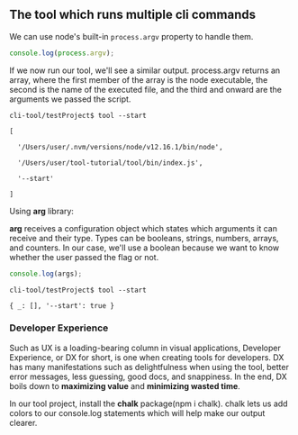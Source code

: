 ## The tool which runs multiple cli commands

We can use node's built-in `process.argv` property to handle them.

```javascript
console.log(process.argv);
```

If we now run our tool, we'll see a similar output. process.argv returns an array, where the first member of the array is the node executable, the second is the name of the executed file, and the third and onward are the arguments we passed the script.

```shell
cli-tool/testProject$ tool --start

[

  '/Users/user/.nvm/versions/node/v12.16.1/bin/node',

  '/Users/user/tool-tutorial/tool/bin/index.js',

  '--start'

]
```

Using **arg** library:

**arg** receives a configuration object which states which arguments it can receive and their type. Types can be booleans, strings, numbers, arrays, and counters. In our case, we'll use a boolean because we want to know whether the user passed the flag or not.
```javascript
console.log(args);
```

```shell
cli-tool/testProject$ tool --start

{ _: [], '--start': true }
```

### Developer Experience

Such as UX is a loading-bearing column in visual applications, Developer Experience, or DX for short, is one when creating tools for developers.
DX has many manifestations such as delightfulness when using the tool, better error messages, less guessing, good docs, and snappiness. In the end, DX boils down to **maximizing value** and **minimizing wasted time**.

In our tool project, install the **chalk** package(npm i chalk). chalk lets us add colors to our console.log statements which will help make our output clearer.

